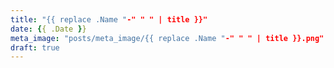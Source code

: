 ```yaml
---
title: "{{ replace .Name "-" " " | title }}"
date: {{ .Date }}
meta_image: "posts/meta_image/{{ replace .Name "-" " " | title }}.png"
draft: true
---
```


